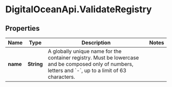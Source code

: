 # DigitalOceanApi.ValidateRegistry

## Properties
Name | Type | Description | Notes
------------ | ------------- | ------------- | -------------
**name** | **String** | A globally unique name for the container registry. Must be lowercase and be composed only of numbers, letters and &#x60;-&#x60;, up to a limit of 63 characters. | 
